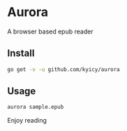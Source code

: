 # Aurora
A browser based epub reader


## Install
```sh
go get -v -u github.com/kyicy/aurora
```

## Usage
```sh
aurora sample.epub
```
Enjoy reading
